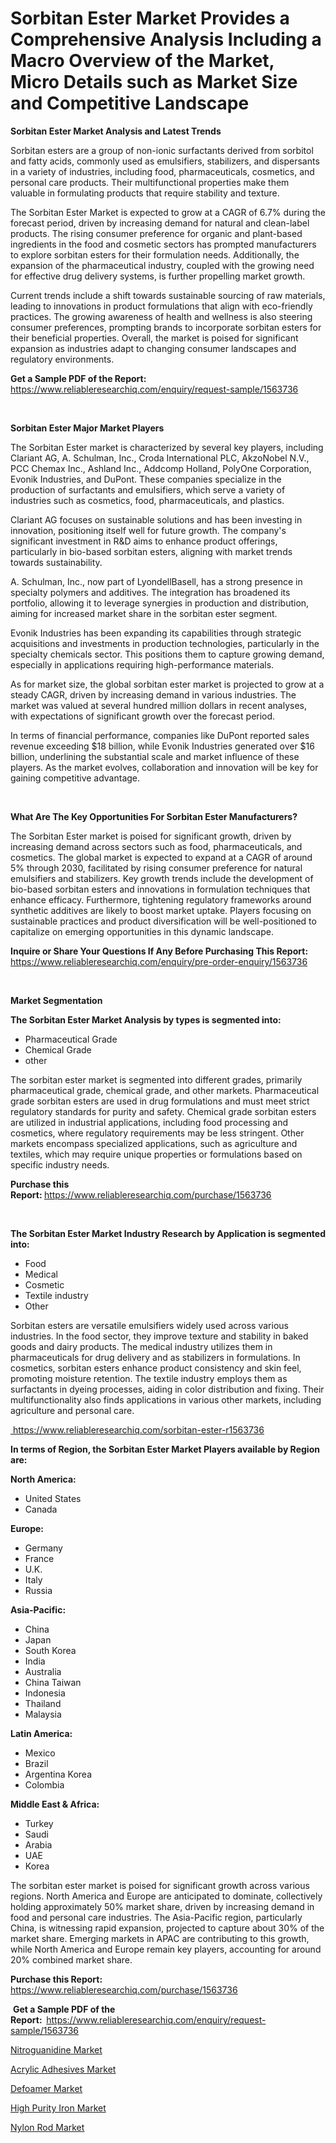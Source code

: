 <p><h1>Sorbitan Ester Market Provides a Comprehensive Analysis Including a Macro Overview of the Market, Micro Details such as Market Size and Competitive Landscape</h1></p><p><strong>Sorbitan Ester Market Analysis and Latest Trends</strong></p>
<p><p>Sorbitan esters are a group of non-ionic surfactants derived from sorbitol and fatty acids, commonly used as emulsifiers, stabilizers, and dispersants in a variety of industries, including food, pharmaceuticals, cosmetics, and personal care products. Their multifunctional properties make them valuable in formulating products that require stability and texture.</p><p>The Sorbitan Ester Market is expected to grow at a CAGR of 6.7% during the forecast period, driven by increasing demand for natural and clean-label products. The rising consumer preference for organic and plant-based ingredients in the food and cosmetic sectors has prompted manufacturers to explore sorbitan esters for their formulation needs. Additionally, the expansion of the pharmaceutical industry, coupled with the growing need for effective drug delivery systems, is further propelling market growth. </p><p>Current trends include a shift towards sustainable sourcing of raw materials, leading to innovations in product formulations that align with eco-friendly practices. The growing awareness of health and wellness is also steering consumer preferences, prompting brands to incorporate sorbitan esters for their beneficial properties. Overall, the market is poised for significant expansion as industries adapt to changing consumer landscapes and regulatory environments.</p></p>
<p><strong>Get a Sample PDF of the Report:&nbsp;</strong> <a href="https://www.reliableresearchiq.com/enquiry/request-sample/1563736?utm_campaign=1087&utm_medium=2&utm_source=Github&utm_content=ia&utm_term=02032025&utm_id=sorbitan-ester">https://www.reliableresearchiq.com/enquiry/request-sample/1563736</a></p>
<p>&nbsp;</p>
<p><strong>Sorbitan Ester Major Market Players</strong></p>
<p><p>The Sorbitan Ester market is characterized by several key players, including Clariant AG, A. Schulman, Inc., Croda International PLC, AkzoNobel N.V., PCC Chemax Inc., Ashland Inc., Addcomp Holland, PolyOne Corporation, Evonik Industries, and DuPont. These companies specialize in the production of surfactants and emulsifiers, which serve a variety of industries such as cosmetics, food, pharmaceuticals, and plastics.</p><p>Clariant AG focuses on sustainable solutions and has been investing in innovation, positioning itself well for future growth. The company's significant investment in R&D aims to enhance product offerings, particularly in bio-based sorbitan esters, aligning with market trends towards sustainability.</p><p>A. Schulman, Inc., now part of LyondellBasell, has a strong presence in specialty polymers and additives. The integration has broadened its portfolio, allowing it to leverage synergies in production and distribution, aiming for increased market share in the sorbitan ester segment.</p><p>Evonik Industries has been expanding its capabilities through strategic acquisitions and investments in production technologies, particularly in the specialty chemicals sector. This positions them to capture growing demand, especially in applications requiring high-performance materials.</p><p>As for market size, the global sorbitan ester market is projected to grow at a steady CAGR, driven by increasing demand in various industries. The market was valued at several hundred million dollars in recent analyses, with expectations of significant growth over the forecast period.</p><p>In terms of financial performance, companies like DuPont reported sales revenue exceeding $18 billion, while Evonik Industries generated over $16 billion, underlining the substantial scale and market influence of these players. As the market evolves, collaboration and innovation will be key for gaining competitive advantage.</p></p>
<p>&nbsp;</p>
<p><strong>What Are The Key Opportunities For Sorbitan Ester Manufacturers?</strong></p>
<p><p>The Sorbitan Ester market is poised for significant growth, driven by increasing demand across sectors such as food, pharmaceuticals, and cosmetics. The global market is expected to expand at a CAGR of around 5% through 2030, facilitated by rising consumer preference for natural emulsifiers and stabilizers. Key growth trends include the development of bio-based sorbitan esters and innovations in formulation techniques that enhance efficacy. Furthermore, tightening regulatory frameworks around synthetic additives are likely to boost market uptake. Players focusing on sustainable practices and product diversification will be well-positioned to capitalize on emerging opportunities in this dynamic landscape.</p></p>
<p><strong>Inquire or Share Your Questions If Any Before Purchasing This Report:</strong> <a href="https://www.reliableresearchiq.com/enquiry/pre-order-enquiry/1563736?utm_campaign=1087&utm_medium=2&utm_source=Github&utm_content=ia&utm_term=02032025&utm_id=sorbitan-ester">https://www.reliableresearchiq.com/enquiry/pre-order-enquiry/1563736</a></p>
<p>&nbsp;</p>
<p><strong>Market Segmentation</strong></p>
<p><strong>The Sorbitan Ester Market Analysis by types is segmented into:</strong></p>
<p><ul><li>Pharmaceutical Grade</li><li>Chemical Grade</li><li>other</li></ul></p>
<p><p>The sorbitan ester market is segmented into different grades, primarily pharmaceutical grade, chemical grade, and other markets. Pharmaceutical grade sorbitan esters are used in drug formulations and must meet strict regulatory standards for purity and safety. Chemical grade sorbitan esters are utilized in industrial applications, including food processing and cosmetics, where regulatory requirements may be less stringent. Other markets encompass specialized applications, such as agriculture and textiles, which may require unique properties or formulations based on specific industry needs.</p></p>
<p><strong>Purchase this Report:&nbsp;</strong><a href="https://www.reliableresearchiq.com/purchase/1563736?utm_campaign=1087&utm_medium=2&utm_source=Github&utm_content=ia&utm_term=02032025&utm_id=sorbitan-ester">https://www.reliableresearchiq.com/purchase/1563736</a></p>
<p>&nbsp;</p>
<p><strong>The Sorbitan Ester Market Industry Research by Application is segmented into:</strong></p>
<p><ul><li>Food</li><li>Medical</li><li>Cosmetic</li><li>Textile industry</li><li>Other</li></ul></p>
<p><p>Sorbitan esters are versatile emulsifiers widely used across various industries. In the food sector, they improve texture and stability in baked goods and dairy products. The medical industry utilizes them in pharmaceuticals for drug delivery and as stabilizers in formulations. In cosmetics, sorbitan esters enhance product consistency and skin feel, promoting moisture retention. The textile industry employs them as surfactants in dyeing processes, aiding in color distribution and fixing. Their multifunctionality also finds applications in various other markets, including agriculture and personal care.</p></p>
<p><a href="https://www.reliableresearchiq.com/sorbitan-ester-r1563736?utm_campaign=1087&utm_medium=2&utm_source=Github&utm_content=ia&utm_term=02032025&utm_id=sorbitan-ester">&nbsp;https://www.reliableresearchiq.com/sorbitan-ester-r1563736</a></p>
<p><strong>In terms of Region, the Sorbitan Ester Market Players available by Region are:</strong></p>
<p>
    <p> <strong> North America: </strong>
        <ul>
            <li>United States</li>
            <li>Canada</li>
        </ul>
        </p> 
    <p> <strong> Europe: </strong>
        <ul>
            <li>Germany</li>
            <li>France</li>
            <li>U.K.</li>
            <li>Italy</li>
            <li>Russia</li>
        </ul>
        </p> 
    <p> <strong> Asia-Pacific: </strong>
        <ul>
            <li>China</li>
            <li>Japan</li>
            <li>South Korea</li>
            <li>India</li>
            <li>Australia</li>
            <li>China Taiwan</li>
            <li>Indonesia</li>
            <li>Thailand</li>
            <li>Malaysia</li>
        </ul>
        </p> 
    <p> <strong> Latin America: </strong>
        <ul>
            <li>Mexico</li>
            <li>Brazil</li>
            <li>Argentina Korea</li>
            <li>Colombia</li>
        </ul>
        </p> 
    <p> <strong> Middle East & Africa: </strong>
        <ul>
            <li>Turkey</li>
            <li>Saudi</li>
            <li>Arabia</li>
            <li>UAE</li>
            <li>Korea</li>
        </ul>
    </p>
    </p>
<p><p>The sorbitan ester market is poised for significant growth across various regions. North America and Europe are anticipated to dominate, collectively holding approximately 50% market share, driven by increasing demand in food and personal care industries. The Asia-Pacific region, particularly China, is witnessing rapid expansion, projected to capture about 30% of the market share. Emerging markets in APAC are contributing to this growth, while North America and Europe remain key players, accounting for around 20% combined market share.</p></p>
<p><strong>Purchase this Report: </strong><a href="https://www.reliableresearchiq.com/purchase/1563736?utm_campaign=1087&utm_medium=2&utm_source=Github&utm_content=ia&utm_term=02032025&utm_id=sorbitan-ester">https://www.reliableresearchiq.com/purchase/1563736</a></p>
<p>&nbsp;<strong>Get a Sample PDF of the Report:&nbsp;&nbsp;</strong><a href="https://www.reliableresearchiq.com/enquiry/request-sample/1563736?utm_campaign=1087&utm_medium=2&utm_source=Github&utm_content=ia&utm_term=02032025&utm_id=sorbitan-ester">https://www.reliableresearchiq.com/enquiry/request-sample/1563736</a></p>
<p><strong></strong></p>
<p><p><a href="https://github.com/ogbadujonito22/Market-Research-Report-List-1/blob/main/nitroguanidine-market.md?utm_campaign=1087&utm_medium=2&utm_source=Github&utm_content=ia&utm_term=02032025&utm_id=sorbitan-ester">Nitroguanidine Market</a></p><p><a href="https://github.com/azetehhasle/Market-Research-Report-List-1/blob/main/acrylic-adhesives-market.md?utm_campaign=1087&utm_medium=2&utm_source=Github&utm_content=ia&utm_term=02032025&utm_id=sorbitan-ester">Acrylic Adhesives Market</a></p><p><a href="https://github.com/dovbusmrking/Market-Research-Report-List-1/blob/main/defoamer-market.md?utm_campaign=1087&utm_medium=2&utm_source=Github&utm_content=ia&utm_term=02032025&utm_id=sorbitan-ester">Defoamer Market</a></p><p><a href="https://github.com/ghimergela93/Market-Research-Report-List-1/blob/main/high-purity-iron-market.md?utm_campaign=1087&utm_medium=2&utm_source=Github&utm_content=ia&utm_term=02032025&utm_id=sorbitan-ester">High Purity Iron Market</a></p><p><a href="https://github.com/lemiranajd/Market-Research-Report-List-1/blob/main/nylon-rod-market.md?utm_campaign=1087&utm_medium=2&utm_source=Github&utm_content=ia&utm_term=02032025&utm_id=sorbitan-ester">Nylon Rod Market</a></p></p>